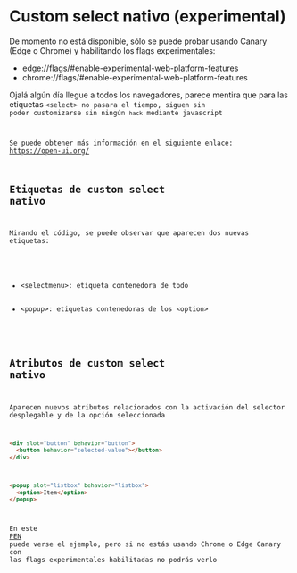# Custom select nativo (experimental)

De momento no está disponible, sólo se puede probar usando Canary (Edge o Chrome) y habilitando los flags experimentales:

<ul class="unordered-list">
  <li>edge://flags/#enable-experimental-web-platform-features</li>
  <li>chrome://flags/#enable-experimental-web-platform-features</li>
</ul>

Ojalá algún día llegue a todos los navegadores, parece mentira que para las etiquetas <code>&lt;select&gt; no pasara el tiempo, siguen sin poder customizarse sin ningún <code>hack</code> mediante javascript

Se puede obtener más información en el siguiente enlace: <a href="https://open-ui.org/" target="_blank" rel="noopener">https://open-ui.org/</a>

## Etiquetas de custom select nativo

Mirando el código, se puede observar que aparecen dos nuevas etiquetas:

<ul class="unordered-list">
  <li>&lt;selectmenu&gt;: etiqueta contenedora de todo</li>
  <li>&lt;popup&gt;: etiquetas contenedoras de los &lt;option&gt;</li>
</ul>

## Atributos de custom select nativo

Aparecen nuevos atributos relacionados con la activación del selector desplegable y de la opción seleccionada

```html
<div slot="button" behavior="button">
  <button behavior="selected-value"></button>
</div>
```

```html
<popup slot="listbox" behavior="listbox">
  <option>Item</option>
</popup>
```

En este <a href="https://codepen.io/ivan_albizu/pen/YzrEoXO" target="_blank" rel="noopener">PEN</a> puede verse el ejemplo, pero si no estás usando Chrome o Edge Canary con las flags experimentales habilitadas no podrás verlo
